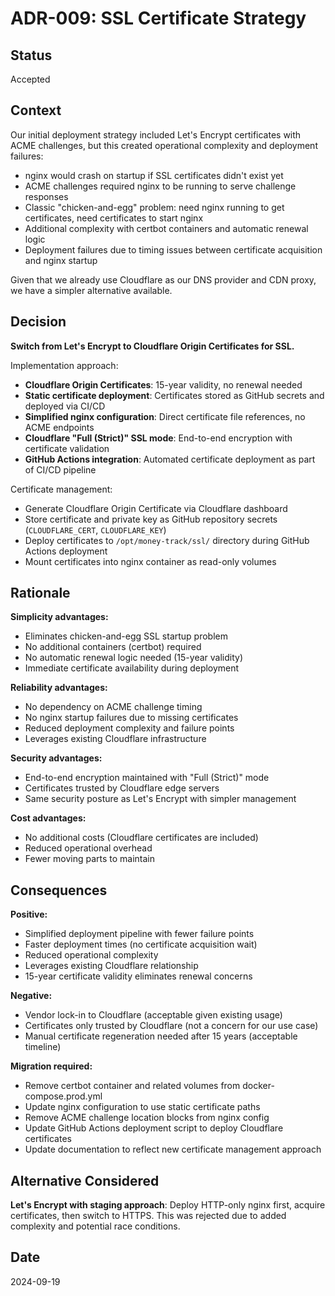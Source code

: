 # ADR-009: SSL Certificate Strategy

## Status
Accepted

## Context
Our initial deployment strategy included Let's Encrypt certificates with ACME challenges, but this created operational complexity and deployment failures:

- nginx would crash on startup if SSL certificates didn't exist yet
- ACME challenges required nginx to be running to serve challenge responses
- Classic "chicken-and-egg" problem: need nginx running to get certificates, need certificates to start nginx
- Additional complexity with certbot containers and automatic renewal logic
- Deployment failures due to timing issues between certificate acquisition and nginx startup

Given that we already use Cloudflare as our DNS provider and CDN proxy, we have a simpler alternative available.

## Decision
**Switch from Let's Encrypt to Cloudflare Origin Certificates for SSL.**

Implementation approach:
- **Cloudflare Origin Certificates**: 15-year validity, no renewal needed
- **Static certificate deployment**: Certificates stored as GitHub secrets and deployed via CI/CD
- **Simplified nginx configuration**: Direct certificate file references, no ACME endpoints
- **Cloudflare "Full (Strict)" SSL mode**: End-to-end encryption with certificate validation
- **GitHub Actions integration**: Automated certificate deployment as part of CI/CD pipeline

Certificate management:
- Generate Cloudflare Origin Certificate via Cloudflare dashboard
- Store certificate and private key as GitHub repository secrets (`CLOUDFLARE_CERT`, `CLOUDFLARE_KEY`)
- Deploy certificates to `/opt/money-track/ssl/` directory during GitHub Actions deployment
- Mount certificates into nginx container as read-only volumes

## Rationale
**Simplicity advantages:**
- Eliminates chicken-and-egg SSL startup problem
- No additional containers (certbot) required
- No automatic renewal logic needed (15-year validity)
- Immediate certificate availability during deployment

**Reliability advantages:**
- No dependency on ACME challenge timing
- No nginx startup failures due to missing certificates
- Reduced deployment complexity and failure points
- Leverages existing Cloudflare infrastructure

**Security advantages:**
- End-to-end encryption maintained with "Full (Strict)" mode
- Certificates trusted by Cloudflare edge servers
- Same security posture as Let's Encrypt with simpler management

**Cost advantages:**
- No additional costs (Cloudflare certificates are included)
- Reduced operational overhead
- Fewer moving parts to maintain

## Consequences
**Positive:**
- Simplified deployment pipeline with fewer failure points
- Faster deployment times (no certificate acquisition wait)
- Reduced operational complexity
- Leverages existing Cloudflare relationship
- 15-year certificate validity eliminates renewal concerns

**Negative:**
- Vendor lock-in to Cloudflare (acceptable given existing usage)
- Certificates only trusted by Cloudflare (not a concern for our use case)
- Manual certificate regeneration needed after 15 years (acceptable timeline)

**Migration required:**
- Remove certbot container and related volumes from docker-compose.prod.yml
- Update nginx configuration to use static certificate paths
- Remove ACME challenge location blocks from nginx config
- Update GitHub Actions deployment script to deploy Cloudflare certificates
- Update documentation to reflect new certificate management approach

## Alternative Considered
**Let's Encrypt with staging approach**: Deploy HTTP-only nginx first, acquire certificates, then switch to HTTPS. This was rejected due to added complexity and potential race conditions.

## Date
2024-09-19